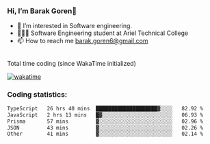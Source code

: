 ###  Hi, I’m Barak Goren👋
- 👀 I’m interested in Software engineering.
- 👨🏼‍🎓 Software Engineering student at Ariel Technical College
- 📫 How to reach me barak.goren6@gmail.com
##
Total time coding (since WakaTime initialized)

[![wakatime](https://wakatime.com/badge/user/5cc5ec80-a806-4ca2-a704-db29274e48cd.svg)](https://wakatime.com/@5cc5ec80-a806-4ca2-a704-db29274e48cd)

   
### Coding statistics:

<!--START_SECTION:waka-->

```txt
TypeScript   26 hrs 40 mins  ████████████████████▓░░░░   82.92 %
JavaScript   2 hrs 13 mins   █▓░░░░░░░░░░░░░░░░░░░░░░░   06.93 %
Prisma       57 mins         ▓░░░░░░░░░░░░░░░░░░░░░░░░   02.96 %
JSON         43 mins         ▓░░░░░░░░░░░░░░░░░░░░░░░░   02.26 %
Other        41 mins         ▓░░░░░░░░░░░░░░░░░░░░░░░░   02.14 %
```

<!--END_SECTION:waka-->

<!---
barakgoren/barakgoren is a ✨ special ✨ repository because its `README.md` (this file) appears on your GitHub profile.
You can click the Preview link to take a look at your changes.
--->
